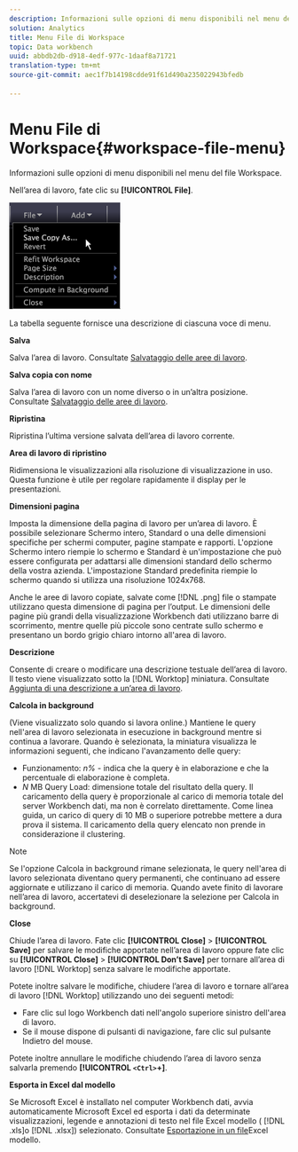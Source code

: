 ```yaml
---
description: Informazioni sulle opzioni di menu disponibili nel menu del file Workspace.
solution: Analytics
title: Menu File di Workspace
topic: Data workbench
uuid: abbdb2db-d918-4edf-977c-1daaf8a71721
translation-type: tm+mt
source-git-commit: aec1f7b14198cdde91f61d490a235022943bfedb

---
```



# Menu File di Workspace{#workspace-file-menu}

Informazioni sulle opzioni di menu disponibili nel menu del file Workspace.

Nell’area di lavoro, fate clic su **[!UICONTROL File]**.

![](assets/mnu_file.png)

La tabella seguente fornisce una descrizione di ciascuna voce di menu.

**Salva**

Salva l’area di lavoro. Consultate [Salvataggio delle aree di lavoro](../../../home/c-get-started/c-work-worksp/c-save-wksp.md#concept-e0c34e75cc194e57bd02d1f02316a606).

**Salva copia con nome**

Salva l’area di lavoro con un nome diverso o in un’altra posizione. Consultate [Salvataggio delle aree di lavoro](../../../home/c-get-started/c-work-worksp/c-save-wksp.md#concept-e0c34e75cc194e57bd02d1f02316a606).

**Ripristina**

Ripristina l’ultima versione salvata dell’area di lavoro corrente.

**Area di lavoro di ripristino**

Ridimensiona le visualizzazioni alla risoluzione di visualizzazione in uso. Questa funzione è utile per regolare rapidamente il display per le presentazioni.

**Dimensioni pagina**

Imposta la dimensione della pagina di lavoro per un’area di lavoro. È possibile selezionare Schermo intero, Standard o una delle dimensioni specifiche per schermi computer, pagine stampate e rapporti. L&#39;opzione Schermo intero riempie lo schermo e Standard è un&#39;impostazione che può essere configurata per adattarsi alle dimensioni standard dello schermo della vostra azienda. L&#39;impostazione Standard predefinita riempie lo schermo quando si utilizza una risoluzione 1024x768.

Anche le aree di lavoro copiate, salvate come [!DNL .png] file o stampate utilizzano questa dimensione di pagina per l’output. Le dimensioni delle pagine più grandi della visualizzazione Workbench dati utilizzano barre di scorrimento, mentre quelle più piccole sono centrate sullo schermo e presentano un bordo grigio chiaro intorno all&#39;area di lavoro.

**Descrizione**

Consente di creare o modificare una descrizione testuale dell’area di lavoro. Il testo viene visualizzato sotto la [!DNL Worktop] miniatura. Consultate [Aggiunta di una descrizione a un’area di lavoro](../../../home/c-get-started/c-work-worksp/t-add-wksp-desc.md#task-163734487e8848dfa0a4d8da6323a963).

**Calcola in background**

(Viene visualizzato solo quando si lavora online.) Mantiene le query nell&#39;area di lavoro selezionata in esecuzione in background mentre si continua a lavorare. Quando è selezionata, la miniatura visualizza le informazioni seguenti, che indicano l&#39;avanzamento delle query:

* Funzionamento: *n%* - indica che la query è in elaborazione e che la percentuale di elaborazione è completa.
* *N* MB Query Load: dimensione totale del risultato della query. Il caricamento della query è proporzionale al carico di memoria totale del server Workbench dati, ma non è correlato direttamente. Come linea guida, un carico di query di 10 MB o superiore potrebbe mettere a dura prova il sistema. Il caricamento della query elencato non prende in considerazione il clustering.

>[!NOTE]
>
>Se l&#39;opzione Calcola in background rimane selezionata, le query nell&#39;area di lavoro selezionata diventano query permanenti, che continuano ad essere aggiornate e utilizzano il carico di memoria. Quando avete finito di lavorare nell’area di lavoro, accertatevi di deselezionare la selezione per Calcola in background.

**Close**

Chiude l’area di lavoro. Fate clic **[!UICONTROL Close]** > **[!UICONTROL Save]** per salvare le modifiche apportate nell’area di lavoro oppure fate clic su **[!UICONTROL Close]** > **[!UICONTROL Don’t Save]** per tornare all’area di lavoro [!DNL Worktop] senza salvare le modifiche apportate.

Potete inoltre salvare le modifiche, chiudere l’area di lavoro e tornare all’area di lavoro [!DNL Worktop] utilizzando uno dei seguenti metodi:

* Fare clic sul logo Workbench dati nell&#39;angolo superiore sinistro dell&#39;area di lavoro.
* Se il mouse dispone di pulsanti di navigazione, fare clic sul pulsante Indietro del mouse.

Potete inoltre annullare le modifiche chiudendo l’area di lavoro senza salvarla premendo **[!UICONTROL `<Ctrl>`+<Backspace>]**.

**Esporta in Excel dal modello**

Se Microsoft Excel è installato nel computer Workbench dati, avvia automaticamente Microsoft Excel ed esporta i dati da determinate visualizzazioni, legende e annotazioni di testo nel file Excel modello ( [!DNL .xls]o [!DNL .xlsx]) selezionato. Consultate [Esportazione in un file](../../../home/c-get-started/c-work-worksp/c-ex-wksp.md#section-814772929ca64cf6b92b89d3fdd02302)Excel modello.
